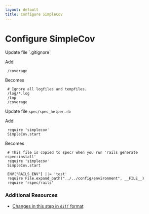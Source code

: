 ```yaml
---
layout: default
title: Configure SimpleCov
---
```


<h1 id="main">Configure SimpleCov</h1>
Update file `.gitignore`

Add
<pre><code> /coverage</code></pre>


Becomes
<pre><code> # Ignore all logfiles and tempfiles.
 /log/*.log
 /tmp
 /coverage
</code></pre>


Update file `spec/spec_helper.rb`

Add
<pre><code> require &#39;simplecov&#39;
 SimpleCov.start</code></pre>


Becomes
<pre><code> # This file is copied to spec/ when you run &#39;rails generate rspec:install&#39;
 require &#39;simplecov&#39;
 SimpleCov.start
 
 ENV[&quot;RAILS_ENV&quot;] ||= &#39;test&#39;
 require File.expand_path(&quot;../../config/environment&quot;, __FILE__)
 require &#39;rspec/rails&#39;
</code></pre>



### Additional Resources

* [Changes in this step in `diff` format](https://github.com/stevenhallen/rails_getting_started_bdd/commit/ddb83f267e378a0c99ead0114b549fa47390558d)


